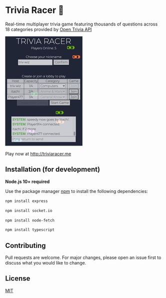 # Trivia Racer 🏁

Real-time multiplayer trivia game featuring thousands of questions across 18 categories provided by [Open Trivia API](https://opentdb.com/api_config.php)

![TriviaRacer](client/images/triviaracer.jpeg)

Play now at http://triviaracer.me

## Installation (for development)
**Node.js 10+ required**

Use the package manager [npm](https://www.npmjs.com) to install the following dependencies: 

```bash
npm install express
```
```bash
npm install socket.io
```
```bash
npm install node-fetch
```
```bash
npm install typescript
```

## Contributing
Pull requests are welcome. For major changes, please open an issue first to discuss what you would like to change.

## License
[MIT](https://choosealicense.com/licenses/mit/)
